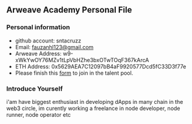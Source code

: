 ## Arweave Academy Personal File

### Personal information

- github account: sntacruzz
- Email: fauzanhl123@gmail.com
- Arweave Address: w9-xWkYwOY76MZv1tLpVbHZhe3bxOTwTOqF367kArcA
- ETH Address: 0x5629AEA7C12097bB4aF9920577Dcd5fC33D3f77e
- Please finish this [form](https://docs.google.com/forms/d/e/1FAIpQLSfWA5fIIcBgmRppm3jNz5vmf9Mai_QMVil-2pO4r7YKn_Zhtw/viewform?usp=sf_link) to join in the talent pool.

### Introduce Yourself

i'am have biggest enthusiast in developing dApps in many chain in the web3 circle, im curently working a freelance in node developer, node runner, node operator etc
